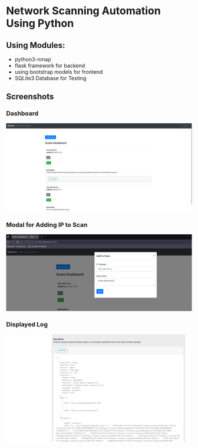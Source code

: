 # Network Scanning Automation Using Python

## Using Modules:
 
 - python3-nmap
 - flask framework for backend
 - using bootstrap models for frontend
 - SQLite3 Database for Testing

## Screenshots

### Dashboard

![img01](https://raw.githubusercontent.com/oreximus/netscan_project/a27723f522ac886d5eab49cf32d0abb0bfaf39e9/imgs/netscan/img01.png)

### Modal for Adding IP to Scan

![img02](https://raw.githubusercontent.com/oreximus/netscan_project/a27723f522ac886d5eab49cf32d0abb0bfaf39e9/imgs/netscan/img02.png)

### Displayed Log

![img03](https://raw.githubusercontent.com/oreximus/netscan_project/a27723f522ac886d5eab49cf32d0abb0bfaf39e9/imgs/netscan/img03.png)
